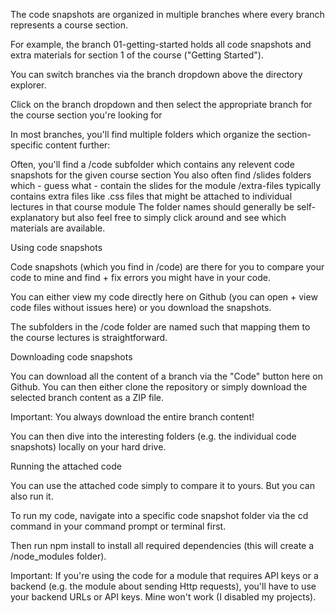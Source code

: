 The code snapshots are organized in multiple branches where every branch represents a course section.

For example, the branch 01-getting-started holds all code snapshots and extra materials for section 1 of the course ("Getting Started").

You can switch branches via the branch dropdown above the directory explorer.

Click on the branch dropdown and then select the appropriate branch for the course section you're looking for

In most branches, you'll find multiple folders which organize the section-specific content further:

Often, you'll find a /code subfolder which contains any relevent code snapshots for the given course section
You also often find /slides folders which - guess what - contain the slides for the module
/extra-files typically contains extra files like .css files that might be attached to individual lectures in that course module
The folder names should generally be self-explanatory but also feel free to simply click around and see which materials are available.

Using code snapshots

Code snapshots (which you find in /code) are there for you to compare your code to mine and find + fix errors you might have in your code.

You can either view my code directly here on Github (you can open + view code files without issues here) or you download the snapshots.

The subfolders in the /code folder are named such that mapping them to the course lectures is straightforward.

Downloading code snapshots

You can download all the content of a branch via the "Code" button here on Github. You can then either clone the repository or simply download the selected branch content as a ZIP file.

Important: You always download the entire branch content!

You can then dive into the interesting folders (e.g. the individual code snapshots) locally on your hard drive.

Running the attached code

You can use the attached code simply to compare it to yours. But you can also run it.

To run my code, navigate into a specific code snapshot folder via the cd command in your command prompt or terminal first.

Then run npm install to install all required dependencies (this will create a /node_modules folder).

Important: If you're using the code for a module that requires API keys or a backend (e.g. the module about sending Http requests), you'll have to use your backend URLs or API keys. Mine won't work (I disabled my projects).
